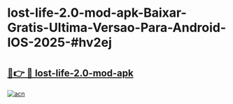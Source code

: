 # lost-life-2.0-mod-apk-Baixar-Gratis-Ultima-Versao-Para-Android-IOS-2025-#hv2ej

# <h2><a href="https://ainizakaria.my?title=lost-life-2.0-mod-apk&ref=22M">🔗👉 🔴 lost-life-2.0-mod-apk</a></h2>

[![acn](https://github.com/user-attachments/assets/0f9c940e-d8b0-45ae-aac7-cd30a18b3e1c)](https://ainizakaria.my?title=lost-life-2.0-mod-apk&ref=22M)


